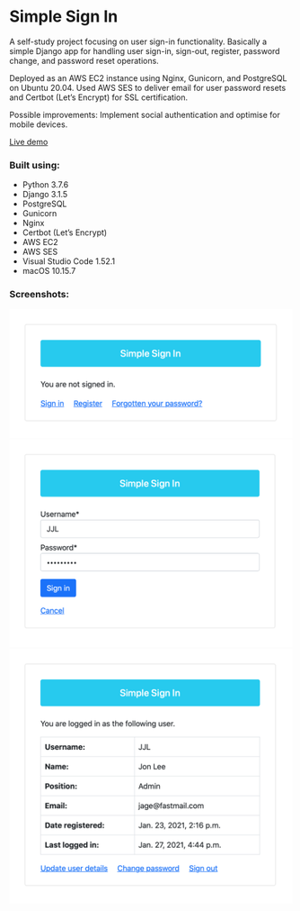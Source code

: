 # Simple Sign In
A self-study project focusing on user sign-in functionality. Basically a simple Django app for handling user sign-in, sign-out, register, password change, and password reset operations.

Deployed as an AWS EC2 instance using Nginx, Gunicorn, and PostgreSQL on Ubuntu 20.04. Used AWS SES to deliver email for user password resets and Certbot (Let’s Encrypt) for SSL certification.

Possible improvements: Implement social authentication and optimise for mobile devices.

[Live demo](https://www.simple-sign-in.app)

### Built using:

* Python 3.7.6
* Django 3.1.5
* PostgreSQL
* Gunicorn
* Nginx
* Certbot (Let’s Encrypt)
* AWS EC2
* AWS SES
* Visual Studio Code 1.52.1
* macOS 10.15.7

### Screenshots:

<img src="readme_screenshot_1.png" width="600"></br>
<img src="readme_screenshot_2.png" width="600"></br>
<img src="readme_screenshot_3.png" width="600">
